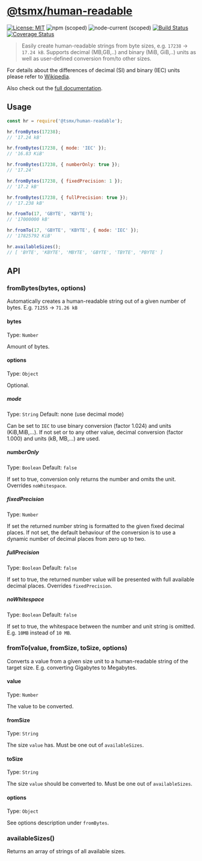 # [**@tsmx/human-readable**](https://github.com/tsmx/human-readable)

[![License: MIT](https://img.shields.io/badge/License-MIT-blue.svg)](https://opensource.org/licenses/MIT)
![npm (scoped)](https://img.shields.io/npm/v/@tsmx/human-readable)
![node-current (scoped)](https://img.shields.io/node/v/@tsmx/human-readable)
[![Build Status](https://img.shields.io/github/workflow/status/tsmx/human-readable/git-ci-build)](https://img.shields.io/github/workflow/status/tsmx/human-readable/git-ci-build)
[![Coverage Status](https://coveralls.io/repos/github/tsmx/human-readable/badge.svg?branch=master)](https://coveralls.io/github/tsmx/human-readable?branch=master)

> Easily create human-readable strings from byte sizes, e.g. `17238` → `17.24 kB`. Supports decimal (MB,GB,..) and binary (MiB, GiB,..) units as well as user-defined conversion from/to other sizes.

For details about the differences of decimal (SI) and binary (IEC) units please refer to [Wikipedia](https://en.wikipedia.org/wiki/Byte).

Also check out the [full documentation](https://tsmx.net/human-readable/).

## Usage

```js
const hr = require('@tsmx/human-readable');

hr.fromBytes(17238);
// '17.24 kB'

hr.fromBytes(17238, { mode: 'IEC' });
// '16.83 KiB'

hr.fromBytes(17238, { numberOnly: true });
// '17.24'

hr.fromBytes(17238, { fixedPrecision: 1 });
// '17.2 kB'

hr.fromBytes(17238, { fullPrecision: true });
// '17.238 kB'

hr.fromTo(17, 'GBYTE', 'KBYTE');
// '17000000 kB'

hr.fromTo(17, 'GBYTE', 'KBYTE', { mode: 'IEC' });
// '17825792 KiB'

hr.availableSizes();
// [ 'BYTE', 'KBYTE', 'MBYTE', 'GBYTE', 'TBYTE', 'PBYTE' ]
```

## API

### fromBytes(bytes, options)

Automatically creates a human-readable string out of a given number of bytes. E.g. `71255` → `71.26 kB`

#### bytes

Type: `Number`

Amount of bytes.

#### options

Type: `Object`

Optional. 

##### mode

Type: `String`
Default: none (use decimal mode)

Can be set to `IEC` to use binary conversion (factor 1.024) and units (KiB,MiB,...). If not set or to any other value, decimal conversion (factor 1.000) and units (kB, MB,...) are used. 

##### numberOnly

Type: `Boolean`
Default: `false`

If set to true, conversion only returns the number and omits the unit. Overrides `noWhitespace`.

##### fixedPrecision

Type: `Number`

If set the returned number string is formatted to the given fixed decimal places. If not set, the default behaviour of the conversion is to use a dynamic number of decimal places from zero up to two.

##### fullPrecision

Type: `Boolean`
Default: `false`

If set to true, the returned number value will be presented with full available decimal places. Overrides `fixedPrecision`.

##### noWhitespace

Type: `Boolean`
Default: `false`

If set to true, the whitespace between the number and unit string is omitted. E.g. `10MB` instead of `10 MB`.

### fromTo(value, fromSize, toSize, options)

Converts a value from a given size unit to a human-readable string of the target size. E.g. converting Gigabytes to Megabytes.

#### value

Type: `Number`

The value to be converted.

#### fromSize

Type: `String`

The size `value` has. Must be one out of `availableSizes`.

#### toSize

Type: `String`

The size `value` should be converted to. Must be one out of `availableSizes`.

#### options

Type: `Object`

See options description under `fromBytes`.

### availableSizes()

Returns an array of strings of all available sizes.